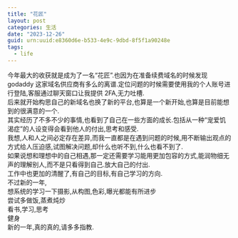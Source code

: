```yaml
---
title: "花匠"
layout: post
categories: 生活
date: "2023-12-26"
guid: urn:uuid:e8360d6e-b533-4e9c-9dbd-8f5f1a90248e
tags:
  - life
---
```


今年最大的收获就是成为了一名“花匠”.也因为在准备续费域名的时候发现 godaddy 这家域名供应商有多么的离谱.定位问题的时候需要使用我的个人账号进行登陆,客服通过聊天窗口让我提供 2FA,无力吐槽.  
后来就开始构思自己的新域名也换了新的平台,也算是一个新开始,也算是目前能想到的很满意的一个.  
其实经历了不多不少的事情,也看到了自己在一些方面的成长.包括从一种“宠爱饥渴症”的人设变得会看到他人的付出,思考和感受.  
我想,人和人之间必定存在差异,而我一直都是在遇到问题的时候,用不断输出观点的方式给人压迫感,试图解决问题,却什么也听不到,什么也看不到了.  
如果说想和理想中的自己相遇,那一定还需要学习能用更加包容的方式,能润物细无声的理解别人,而不是只看得到自己.放大自己的付出.  
工作中也更加的清醒了,有自己的目标,有自己学习的方向.  
不过新的一年,  
想系统的学习一下摄影,从构图,色彩,曝光都能有所进步  
尝试多做饭,蒸煮炖炒  
看书,学习,思考  
健身  
新的一年,真的真的,请多多指教.
